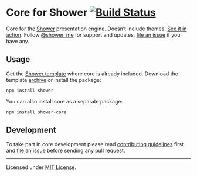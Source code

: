 # Core for Shower [![Build Status](https://travis-ci.org/shower/core.svg?branch=master)](https://travis-ci.org/shower/core)

Core for the [Shower](https://github.com/shower/shower/) presentation engine. Doesn’t include themes. [See it in action](http://shwr.me/). Follow [@shower_me](https://twitter.com/shower_me) for support and updates, [file an issue](https://github.com/shower/shower/issues/new) if you have any.

## Usage

Get the [Shower template](https://github.com/shower/shower/) where core is already included. Download the template [archive](http://shwr.me/shower.zip) or install the package:

    npm install shower

You can also install core as a separate package:

    npm install shower-core


## Development

To take part in core development please read [contributing guidelines](CONTRIBUTING.md) first and [file an issue](https://github.com/shower/shower/issues/new) before sending any pull request.

---
Licensed under [MIT License](LICENSE.md).
